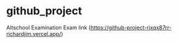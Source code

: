 # github_project
Altschool Examination Exam
link
(https://github-project-rjxqx87rr-richardjim.vercel.app/)
